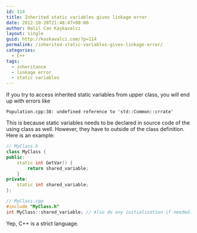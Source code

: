 ```yaml
---
id: 114
title: Inherited static variables gives linkage error
date: 2012-10-28T21:48:47+00:00
author: Halil Can Kaşkavalcı
layout: single
guid: http://kaskavalci.com/?p=114
permalink: /inherited-static-variables-gives-linkage-error/
categories:
  - C++
tags:
  - inheritance
  - linkage error
  - static variables
---
```

If you try to access inherited static variables from upper class, you will end up with errors like

`Population.cpp:38: undefined reference to 'std::Common::crrate'`

This is because static variables needs to be declared in source code of the using class as well. However, they have to outside of the class definition. Here is an example:

```cpp
// MyClass.h
class MyClass {
public:
	static int GetVar() {
		return shared_variable;
	}
private:
	static int shared_variable;
};

// MyClass.cpp
#include "MyClass.h"
int MyClass::shared_variable; // Also do any initialization if needed.
```

Yep, C++ is a strict language.
